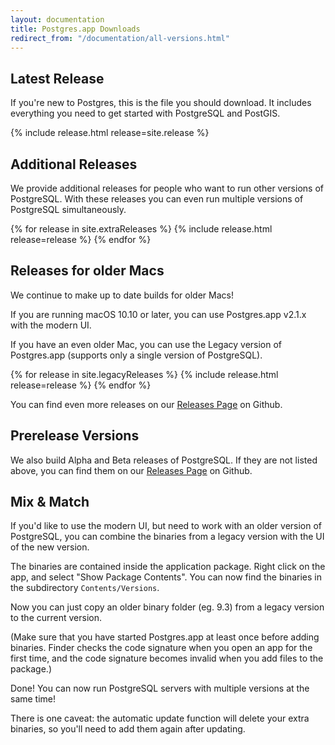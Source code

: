 ```yaml
---
layout: documentation
title: Postgres.app Downloads
redirect_from: "/documentation/all-versions.html"
---
```


Latest Release
--------------
If you're new to Postgres, this is the file you should download. It includes everything you need to get started with PostgreSQL and PostGIS.

{% include release.html release=site.release %}

Additional Releases
-------------------
We provide additional releases for people who want to run other versions of PostgreSQL.
With these releases you can even run multiple versions of PostgreSQL simultaneously.

{% for release in site.extraReleases %}
	{% include release.html release=release %}
{% endfor %}

Releases for older Macs
-----------------------

We continue to make up to date builds for older Macs!

If you are running macOS 10.10 or later, you can use Postgres.app v2.1.x with the modern UI.

If you have an even older Mac, you can use the Legacy version of Postgres.app (supports only a single version of PostgreSQL).

{% for release in site.legacyReleases %}
	{% include release.html release=release %}
{% endfor %}

You can find even more releases on our <a href="https://github.com/PostgresApp/PostgresApp/releases/">Releases Page</a> on Github.

Prerelease Versions
-------------------

We also build Alpha and Beta releases of PostgreSQL. If they are not listed above,
you can find them on our <a href="https://github.com/PostgresApp/PostgresApp/releases/">Releases Page</a> on Github.

Mix & Match
-----------

If you'd like to use the modern UI, but need to work with an older version of PostgreSQL,
you can combine the binaries from a legacy version with the UI of the new version.

The binaries are contained inside the application package.
Right click on the app, and select "Show Package Contents".
You can now find the binaries in the subdirectory `Contents/Versions`.

Now you can just copy an older binary folder (eg. 9.3) from a legacy version to the current version.

(Make sure that you have started Postgres.app at least once before adding binaries. 
Finder checks the code signature when you open an app for the first time, and the code signature becomes invalid when you add files to the package.)

Done! You can now run PostgreSQL servers with multiple versions at the same time!

There is one caveat: the automatic update function will delete your extra binaries, so you'll need to add them again after updating.